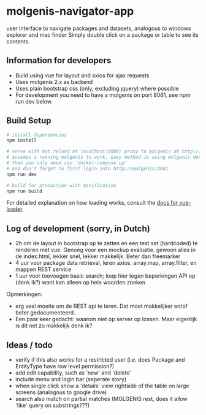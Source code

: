 # molgenis-navigator-app

user interface to navigate packages and datasets, analogous to windows explorer and mac finder
Simply double click on a package or table to see its contents.

## Information for developers

* Build using vue for layout and axios for ajax requests
* Uses molgenis 2.x as backend
* Uses plain bootstrap css (only, excluding jquery) where possible
* For development you need to have a molgenis on port 8081, see npm run dev below.

## Build Setup

``` bash
# install dependencies
npm install

# serve with hot reload at localhost:8080; proxy to molgenis at http://molgenis:8081 for REST api
# assumes a running molgenis to work, easy method is using molgenis docker https://github.com/molgenis/docker
# then you only need say 'docker-compose up'
# and don't forget to first login into http://molgenis:8081
npm run dev

# build for production with minification
npm run build
```

For detailed explanation on how loading works, consult the [docs for vue-loader](http://vuejs.github.io/vue-loader).

## Log of development (sorry, in Dutch)

* 2h om de layout in bootstrap op te zetten en een test set (hardcoded) te renderen met vue. Genoeg voor een mockup evaluatie. gewoon alles in de index.html, lekker snel, lekker makkelijk. Beter dan freemarker
* 4 uur voor package data retrieval, leren axios, array.map, array.filter, en mappen REST service
* 1 uur voor toevoegen basic search; loop hier tegen beperkingen API op (denk ik?) want kan alleen op hele woorden zoeken

Opmerkingen:
* erg veel moeite om de REST api te leren. Dat moet makkelijker en/of beter gedocumenteerd.
* Een paar keer gedacht: waarom niet op server op lossen. Maar eigenlijk is dit net zo makkelijk denk ik?

## Ideas / todo

* verify if this also works for a restricted user (i.e. does Package and EntityType have row level permission?)
* add edit capability, such as 'new' and 'delete'
* include menu and login bar (seperate story)
* when single click show a 'details' view rightside of the table on large screens (analogous to google drive)
* search also match on partial matches (MOLGENIS rest, does it allow 'like' query on substrings???)
